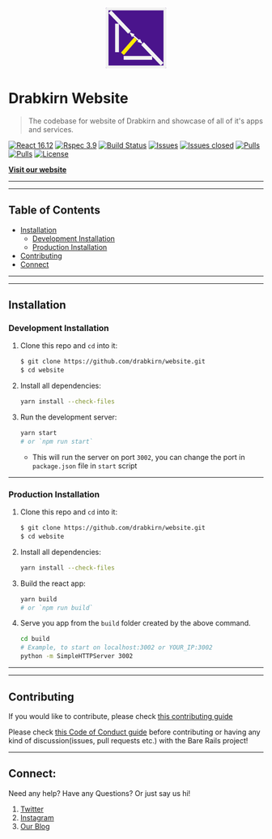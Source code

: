 <div align="center">
  <img src="https://github.com/drabkirn/website/raw/master/drabkirn-logo-120x120.png"/>
</div>

# Drabkirn Website

> The codebase for website of Drabkirn and showcase of all of it's apps and services.

<!-- Add language, main frameworks used from shields.io. Example -->
[![React 16.12](https://img.shields.io/badge/React-v16.12-blue.svg)](https://reactjs.org/docs)
[![Rspec 3.9](https://img.shields.io/badge/RSpec-v3.9-red.svg)](http://rspec.info/)
[![Build Status](https://travis-ci.org/drabkirn/website.svg?branch=master)](https://travis-ci.org/drabkirn/website)
[![Issues](https://img.shields.io/github/issues/drabkirn/website.svg)](https://github.com/drabkirn/website/issues)
[![Issues closed](https://img.shields.io/github/issues-closed/drabkirn/website.svg)](https://github.com/drabkirn/website/issues)
[![Pulls](https://img.shields.io/github/issues-pr/drabkirn/website.svg)](https://github.com/drabkirn/website/pulls)
[![Pulls](https://img.shields.io/github/issues-pr-closed/drabkirn/website.svg)](https://github.com/drabkirn/website/pulls)
[![License](https://img.shields.io/github/license/drabkirn/website.svg)](https://choosealicense.com/licenses/agpl-3.0/)

**[Visit our website](https://drabkirn.cdadityang.xyz)**

-----
-----

## Table of Contents
- [Installation](#installation)
  - [Development Installation](#development-installation)
  - [Production Installation](#production-installation)
- [Contributing](#contributing)
- [Connect](#connect)

-----
-----

## Installation
### Development Installation
1. Clone this repo and `cd` into it:
    ```bash
    $ git clone https://github.com/drabkirn/website.git
    $ cd website
    ```

2. Install all dependencies:
    ```bash
    yarn install --check-files
    ```

3. Run the development server:
    ```bash
    yarn start
    # or `npm run start`
    ```
    - This will run the server on port `3002`, you can change the port in `package.json` file in `start` script

-----

### Production Installation
1. Clone this repo and `cd` into it:
    ```bash
    $ git clone https://github.com/drabkirn/website.git
    $ cd website
    ```

2. Install all dependencies:
    ```bash
    yarn install --check-files
    ```

3. Build the react app:
    ```bash
    yarn build
    # or `npm run build`
    ```

4. Serve you app from the `build` folder created by the above command.
    ```bash
    cd build
    # Example, to start on localhost:3002 or YOUR_IP:3002
    python -m SimpleHTTPServer 3002
    ```

-----
-----

## Contributing
If you would like to contribute, please check [this contributing guide](https://github.com/drabkirn/website/blob/master/CONTRIBUTING.md)

Please check [this Code of Conduct guide](https://github.com/drabkirn/website/blob/master/CODE_OF_CONDUCT.md) before contributing or having any kind of discussion(issues, pull requests etc.) with the Bare Rails project!

-----

## Connect:
Need any help? Have any Questions? Or just say us hi!

1. [Twitter](https://twitter.com/drabkirn)
2. [Instagram](https://instagram.com/drabkirn)
3. [Our Blog](https://blog.cdadityang.xyz)
